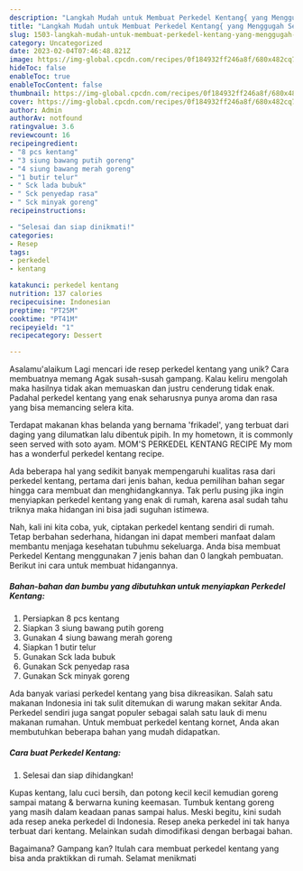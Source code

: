 ```yaml
---
description: "Langkah Mudah untuk Membuat Perkedel Kentang{ yang Menggugah Selera"
title: "Langkah Mudah untuk Membuat Perkedel Kentang{ yang Menggugah Selera"
slug: 1503-langkah-mudah-untuk-membuat-perkedel-kentang-yang-menggugah-selera
category: Uncategorized
date: 2023-02-04T07:46:48.821Z
image: https://img-global.cpcdn.com/recipes/0f184932ff246a8f/680x482cq70/perkedel-kentang-foto-resep-utama.jpg
hideToc: false
enableToc: true
enableTocContent: false
thumbnail: https://img-global.cpcdn.com/recipes/0f184932ff246a8f/680x482cq70/perkedel-kentang-foto-resep-utama.jpg
cover: https://img-global.cpcdn.com/recipes/0f184932ff246a8f/680x482cq70/perkedel-kentang-foto-resep-utama.jpg
author: Admin
authorAv: notfound
ratingvalue: 3.6
reviewcount: 16
recipeingredient:
- "8 pcs kentang"
- "3 siung bawang putih goreng"
- "4 siung bawang merah goreng"
- "1 butir telur"
- " Sck lada bubuk"
- " Sck penyedap rasa"
- " Sck minyak goreng"
recipeinstructions:

- "Selesai dan siap dinikmati!"
categories:
- Resep
tags:
- perkedel
- kentang

katakunci: perkedel kentang 
nutrition: 137 calories
recipecuisine: Indonesian
preptime: "PT25M"
cooktime: "PT41M"
recipeyield: "1"
recipecategory: Dessert

---
```



Asalamu'alaikum Lagi mencari ide resep perkedel kentang yang unik? Cara membuatnya memang Agak susah-susah gampang. Kalau keliru mengolah maka hasilnya tidak akan memuaskan dan justru cenderung tidak enak. Padahal perkedel kentang yang enak seharusnya punya aroma dan rasa yang bisa memancing selera kita.


Terdapat makanan khas belanda yang bernama &#39;frikadel&#39;, yang terbuat dari daging yang dilumatkan lalu dibentuk pipih. In my hometown, it is commonly seen served with soto ayam. MOM&#39;S PERKEDEL KENTANG RECIPE My mom has a wonderful perkedel kentang recipe.

Ada beberapa hal yang sedikit banyak mempengaruhi kualitas rasa dari perkedel kentang, pertama dari jenis bahan, kedua pemilihan bahan segar hingga cara membuat dan menghidangkannya. Tak perlu pusing jika ingin menyiapkan perkedel kentang yang enak di rumah, karena asal sudah tahu triknya maka hidangan ini bisa jadi suguhan istimewa.


Nah, kali ini kita coba, yuk, ciptakan perkedel kentang sendiri di rumah. Tetap berbahan sederhana, hidangan ini dapat memberi manfaat dalam membantu menjaga kesehatan tubuhmu sekeluarga. Anda bisa membuat Perkedel Kentang menggunakan 7 jenis bahan dan 0 langkah pembuatan. Berikut ini cara untuk membuat hidangannya.

<!--inarticleads1-->

##### Bahan-bahan dan bumbu yang dibutuhkan untuk menyiapkan Perkedel Kentang:

1. Persiapkan 8 pcs kentang
1. Siapkan 3 siung bawang putih goreng
1. Gunakan 4 siung bawang merah goreng
1. Siapkan 1 butir telur
1. Gunakan  Sck lada bubuk
1. Gunakan  Sck penyedap rasa
1. Gunakan  Sck minyak goreng


Ada banyak variasi perkedel kentang yang bisa dikreasikan. Salah satu makanan Indonesia ini tak sulit ditemukan di warung makan sekitar Anda. Perkedel sendiri juga sangat populer sebagai salah satu lauk di menu makanan rumahan. Untuk membuat perkedel kentang kornet, Anda akan membutuhkan beberapa bahan yang mudah didapatkan. 

<!--inarticleads2-->

##### Cara buat Perkedel Kentang:


1. Selesai dan siap dihidangkan!

Kupas kentang, lalu cuci bersih, dan potong kecil kecil kemudian goreng sampai matang &amp; berwarna kuning keemasan. Tumbuk kentang goreng yang masih dalam keadaan panas sampai halus. Meski begitu, kini sudah ada resep aneka perkedel di Indonesia. Resep aneka perkedel ini tak hanya terbuat dari kentang. Melainkan sudah dimodifikasi dengan berbagai bahan. 

Bagaimana? Gampang kan? Itulah cara membuat perkedel kentang yang bisa anda praktikkan di rumah. Selamat menikmati
